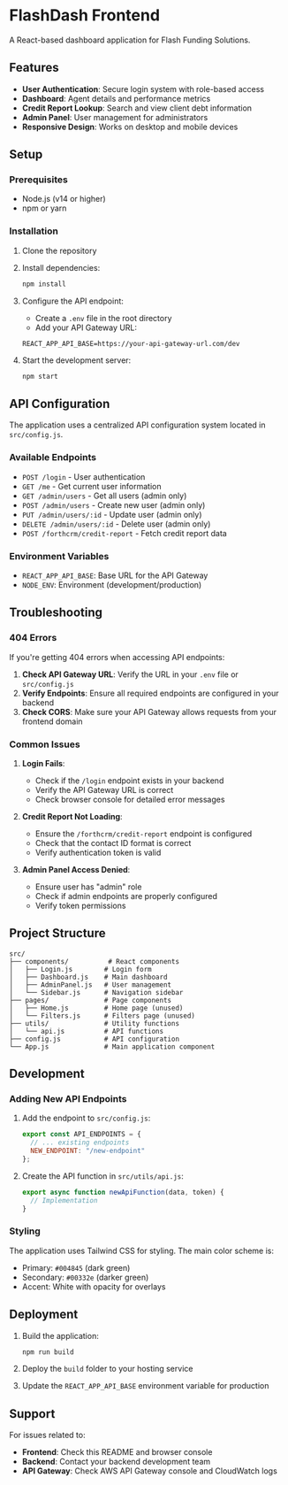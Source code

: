 # FlashDash Frontend

A React-based dashboard application for Flash Funding Solutions.

## Features

- **User Authentication**: Secure login system with role-based access
- **Dashboard**: Agent details and performance metrics
- **Credit Report Lookup**: Search and view client debt information
- **Admin Panel**: User management for administrators
- **Responsive Design**: Works on desktop and mobile devices

## Setup

### Prerequisites

- Node.js (v14 or higher)
- npm or yarn

### Installation

1. Clone the repository
2. Install dependencies:
   ```bash
   npm install
   ```

3. Configure the API endpoint:
   - Create a `.env` file in the root directory
   - Add your API Gateway URL:
   ```
   REACT_APP_API_BASE=https://your-api-gateway-url.com/dev
   ```

4. Start the development server:
   ```bash
   npm start
   ```

## API Configuration

The application uses a centralized API configuration system located in `src/config.js`.

### Available Endpoints

- `POST /login` - User authentication
- `GET /me` - Get current user information
- `GET /admin/users` - Get all users (admin only)
- `POST /admin/users` - Create new user (admin only)
- `PUT /admin/users/:id` - Update user (admin only)
- `DELETE /admin/users/:id` - Delete user (admin only)
- `POST /forthcrm/credit-report` - Fetch credit report data

### Environment Variables

- `REACT_APP_API_BASE`: Base URL for the API Gateway
- `NODE_ENV`: Environment (development/production)

## Troubleshooting

### 404 Errors

If you're getting 404 errors when accessing API endpoints:

1. **Check API Gateway URL**: Verify the URL in your `.env` file or `src/config.js`
2. **Verify Endpoints**: Ensure all required endpoints are configured in your backend
3. **Check CORS**: Make sure your API Gateway allows requests from your frontend domain

### Common Issues

1. **Login Fails**: 
   - Check if the `/login` endpoint exists in your backend
   - Verify the API Gateway URL is correct
   - Check browser console for detailed error messages

2. **Credit Report Not Loading**:
   - Ensure the `/forthcrm/credit-report` endpoint is configured
   - Check that the contact ID format is correct
   - Verify authentication token is valid

3. **Admin Panel Access Denied**:
   - Ensure user has "admin" role
   - Check if admin endpoints are properly configured
   - Verify token permissions

## Project Structure

```
src/
├── components/          # React components
│   ├── Login.js        # Login form
│   ├── Dashboard.js    # Main dashboard
│   ├── AdminPanel.js   # User management
│   └── Sidebar.js      # Navigation sidebar
├── pages/              # Page components
│   ├── Home.js         # Home page (unused)
│   └── Filters.js      # Filters page (unused)
├── utils/              # Utility functions
│   └── api.js          # API functions
├── config.js           # API configuration
└── App.js              # Main application component
```

## Development

### Adding New API Endpoints

1. Add the endpoint to `src/config.js`:
   ```javascript
   export const API_ENDPOINTS = {
     // ... existing endpoints
     NEW_ENDPOINT: "/new-endpoint"
   };
   ```

2. Create the API function in `src/utils/api.js`:
   ```javascript
   export async function newApiFunction(data, token) {
     // Implementation
   }
   ```

### Styling

The application uses Tailwind CSS for styling. The main color scheme is:
- Primary: `#004845` (dark green)
- Secondary: `#00332e` (darker green)
- Accent: White with opacity for overlays

## Deployment

1. Build the application:
   ```bash
   npm run build
   ```

2. Deploy the `build` folder to your hosting service

3. Update the `REACT_APP_API_BASE` environment variable for production

## Support

For issues related to:
- **Frontend**: Check this README and browser console
- **Backend**: Contact your backend development team
- **API Gateway**: Check AWS API Gateway console and CloudWatch logs 